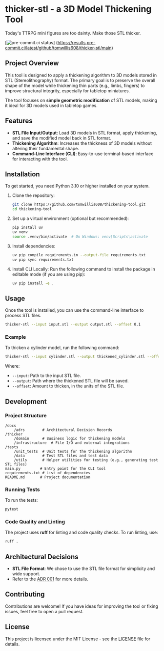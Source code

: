 # thicker-stl - a 3D Model Thickening Tool

Today's TTRPG mini figures are too dainty. Make those STL thicker.

[![pre-commit.ci status](https://results.pre-commit.ci/badge/github/tomwillis608/thicker-stl/main.svg)]
(<https://results.pre-commit.ci/latest/github/tomwillis608/thicker-stl/main>)

## Project Overview

This tool is designed to apply a thickening algorithm to 3D models stored in STL (Stereolithography) format. The primary
goal is to preserve the overall shape of the model while thickening thin parts (e.g., limbs, fingers) to improve
structural integrity, especially for tabletop miniatures.

The tool focuses on **simple geometric modification** of STL models, making it ideal for 3D models used in
tabletop games.

## Features

- **STL File Input/Output**: Load 3D models in STL format, apply thickening, and save the modified model back in
STL format.
- **Thickening Algorithm**: Increases the thickness of 3D models without altering their fundamental shape.
- **Command-Line Interface (CLI)**: Easy-to-use terminal-based interface for interacting with the tool.

## Installation

To get started, you need Python 3.10 or higher installed on your system.

1. Clone the repository:

   ```bash
   git clone https://github.com/tomwillis608/thickening-tool.git
   cd thickening-tool
   ```

2. Set up a virtual environment (optional but recommended):

   ```bash
   pip install uv
   uv venv
   source .venv/bin/activate  # On Windows: venv\Scripts\activate
   ```

3. Install dependencies:

   ```bash
   uv pip compile requirements.in --output-file requirements.txt
   uv pip sync requirements.txt
   ```

4. Install CLI Locally: Run the following command to install the package in editable mode (if you are using pip):

   ```bash
   uv pip install -e .
   ```

## Usage

Once the tool is installed, you can use the command-line interface to process STL files.

```bash
thicker-stl --input input.stl --output output.stl --offset 0.1
```

### Example

To thicken a cylinder model, run the following command:

```bash
thicker-stl --input cylinder.stl --output thickened_cylinder.stl --offset 1
```

Where:

- `--input`: Path to the input STL file.
- `--output`: Path where the thickened STL file will be saved.
- `--offset`: Amount to thicken, in the units of the STL file.

## Development

### Project Structure

```text
/docs
    /adrs        # Architectural Decision Records
/thicker
    /domain      # Business logic for thickening models
    /infrastructure  # File I/O and external integrations
/tests
    /unit_tests  # Unit tests for the thickening algorithm
    /data        # Test STL files and test data
    /utils       # Helper utilities for testing (e.g., generating test STL files)
main.py         # Entry point for the CLI tool
requirements.txt # List of dependencies
README.md       # Project documentation
```

### Running Tests

To run the tests:

```bash
pytest
```

### Code Quality and Linting

The project uses **ruff** for linting and code quality checks. To run linting, use:

```bash
ruff .
```

## Architectural Decisions

- **STL File Format**: We chose to use the STL file format for simplicity and wide support.
- Refer to the [ADR 001](docs/adrs/001-use-stl-files.md) for more details.

## Contributing

Contributions are welcome! If you have ideas for improving the tool or fixing issues, feel free to open a pull request.

## License

This project is licensed under the MIT License - see the [LICENSE](LICENSE) file for details.
